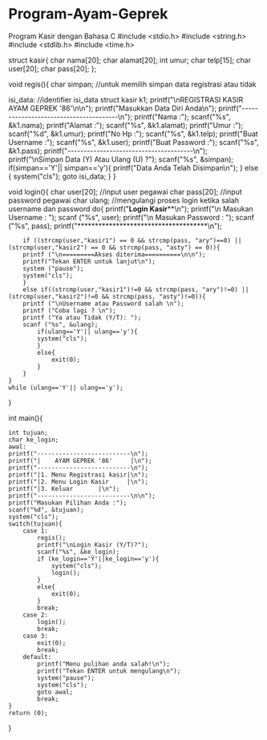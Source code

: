 # Program-Ayam-Geprek
Program Kasir dengan Bahasa C
#include <stdio.h>
#include <string.h>
#include <stdlib.h>
#include <time.h>

struct kasir{
	char nama[20];
	char alamat[20];
	int umur;
	char telp[15];
	char user[20];
	char pass[20];
};

void regis(){
char simpan;	//untuk memilih simpan data registrasi atau tidak
	
isi_data:	//identifier isi_data
struct kasir k1;
	printf("\nREGISTRASI KASIR AYAM GEPREK '86'\n\n");
	printf("Masukkan Data Diri Anda\n");
	printf("---------------------------------------\n");
  	printf("Nama		:");
	scanf("%s", &k1.nama);
	printf("Alamat		:");
	scanf("%s", &k1.alamat);
	printf("Umur		:");
	scanf("%d", &k1.umur);
	printf("No Hp		:");
	scanf("%s", &k1.telp);
	printf("Buat Username	:");
	scanf("%s", &k1.user);
	printf("Buat Password	:");
	scanf("%s", &k1.pass);
	printf("---------------------------------------\n");
	printf("\nSimpan Data (Y) Atau Ulang (U) ?");
	scanf("%s", &simpan);
	if(simpan=='Y'|| simpan=='y'){
		printf("Data Anda Telah Disimpan\n");
	}
	else {
		system("cls");
		goto isi_data;
	}
}

void login(){
	char user[20]; 	//input user pegawai
  	char pass[20]; 	//input password pegawai
  	char ulang; //mengulangi proses login ketika salah username dan password
	do{
		printf("************Login Kasir**************\n");
		printf("\n Masukan Username	: ");
		scanf ("%s", user);
		printf("\n Masukan Password	: ");
		scanf ("%s", pass);
		printf("*************************************\n");

		if ((strcmp(user,"kasir1") == 0 && strcmp(pass, "ary")==0) || (strcmp(user,"kasir2") == 0 && strcmp(pass, "asty") == 0)){  
		printf ("\n=========Akses diterima==========\n\n");
		printf("Tekan ENTER untuk lanjut\n");
		system ("pause");
		system("cls");
		}
		else if((strcmp(user,"kasir1")!=0 && strcmp(pass, "ary")!=0) || (strcmp(user,"kasir2")!=0 && strcmp(pass, "asty")!=0)){
		printf ("\nUsername atau Password salah \n");
		printf ("Coba lagi ? \n"); 
		printf ("Ya atau Tidak (Y/T): "); 
		scanf ("%s", &ulang);
			if(ulang=='Y'|| ulang=='y'){
			system("cls");
			}
			else{
				exit(0);
			}
		}
	}
	while (ulang=='Y'|| ulang=='y'); 
}
  
  
int main(){

  	int tujuan;		
  	char ke_login;	
	awal:			
  	printf("--------------------------\n");
  	printf("|    AYAM GEPREK '86'	  |\n");
  	printf("--------------------------\n");
  	printf("|1. Menu Registrasi kasir|\n");
  	printf("|2. Menu Login Kasir	 |\n");
  	printf("|3. Keluar		 |\n");
  	printf("--------------------------\n\n");
  	printf("Masukan Pilihan Anda :");
  	scanf("%d", &tujuan);
  	system("cls");
  	switch(tujuan){
  		case 1:
  			regis();
  			printf("\nLogin Kasir (Y/T)?");
  			scanf("%s", &ke_login);
  			if (ke_login=='Y'||ke_login=='y'){
  				system("cls");
  				login();	
			}
			else{
				exit(0);
			}
  			break;
  		case 2:
  			login();
			break;
		case 3:
			exit(0);
			break;
		default:
			printf("Menu pulihan anda salah!\n");
			printf("Tekan ENTER untuk mengulang\n");
			system("pause");
			system("cls");
			goto awal;
			break;
	}
 	return (0);
}  
